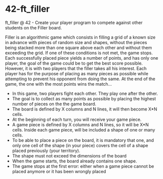# 42-ft_filler
ft_filler @ 42 - Create your player program to compete against other students on the Filler board. 

Filler is an algorithmic game which consists in filling a grid of a known size in advance with pieces of random size and shapes, without the pieces being stacked more than one square above each other and without them exceeding the grid. If one of these conditions is not met, the game stops. Each successfully placed piece yields a number of points, and has only one player, the goal of the game could be to get the best score possible. However, it is with two players that the filler takes all his interest. Each player has for the purpose of placing as many pieces as possible while attempting to prevent his opponent from doing the same. At the end of the game, the one with the most points wins the match...

- In this game, two players fight each other. They play one after the other.
- The goal is to collect as many points as possible by placing the highest number of pieces on the the game board.
- The board is defined by X columns and N lines, it will then become X*N cells.
- At the beginning of each turn, you will receive your game piece.
- A game piece is defined by X columns and N lines, so it will be X*N cells. Inside each game piece, will be included a shape of one or many cells.
- To be able to place a piece on the board, it is mandatory that one, and only one cell of the shape (in your piece) covers the cell of a shape placed previously (your territory).
- The shape must not exceed the dimensions of the board
- When the game starts, the board already contains one shape.
- The game stops at the first error: either when a game piece cannot be placed anymore or it has been wrongly placed
